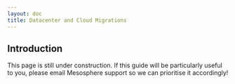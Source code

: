 ```yaml
---
layout: doc
title: Datacenter and Cloud Migrations
---
```



## Introduction

This page is still under construction. If this guide will be particularly useful to you, please email Mesosphere support so we can prioritise it accordingly!
